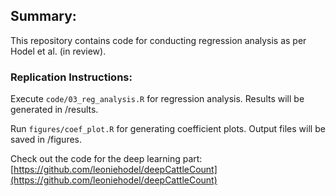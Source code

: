## Summary:
This repository contains code for conducting regression analysis as per Hodel et al. (in review).

### Replication Instructions:

Execute 
`code/03_reg_analysis.R`
for regression analysis. Results will be generated in /results.


Run 
`figures/coef_plot.R` 
for generating coefficient plots. Output files will be saved in /figures.


Check out the code for the deep learning part:
[https://github.com/leoniehodel/deepCattleCount](https://github.com/leoniehodel/deepCattleCount)
